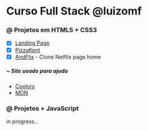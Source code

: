 # Curso Full Stack @luizomf

### @ Projetos em HTML5 + CSS3

- [x] [Landing Page](https://rafaelcastrobr.github.io/CourseFullStack/Html_CSS/Landing-page/)
- [x] [PizzaKent](https://pizzakent.netlify.app/)
- [x] [AndFlix](https://rafaelcastrobr.github.io/CourseFullStack/Html_CSS/AndFlix/) - Clone Netflix page home

##### ~ Site usado para ajuda

- [Coolors](https://coolors.co/)
- [MDN](https://developer.mozilla.org/)


### @ Projetos + JavaScript

in progress..